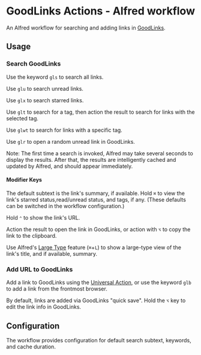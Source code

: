 # GoodLinks Actions - Alfred workflow

An Alfred workflow for searching and adding links in [GoodLinks](https://goodlinks.app).

## Usage

### Search GoodLinks

Use the keyword `gls` to search all links.

Use `glu` to search unread links.

Use `glx` to search starred links.

Use `glt` to search for a tag, then action the result to search for links with the selected tag.

Use `glwt` to search for links with a specific tag.

Use `glr` to open a random unread link in GoodLinks.

Note: The first time a search is invoked, Alfred may take several seconds to display the results. After that, the results are intelligently cached and updated by Alfred, and should appear immediately.

#### Modifier Keys

The default subtext is the link's summary, if available. Hold `⌘` to view the link's starred status,read/unread status, and tags, if any. (These defaults can be switched in the workflow configuration.)

Hold `⌃` to show the link's URL.

Action the result to open the link in GoodLinks, or action with `⌥` to copy the link to the clipboard.

Use Alfred's [Large Type](https://www.alfredapp.com/help/features/large-type/) feature (`⌘`+`L`) to show a large-type view of the link's title, and if available, summary.

### Add URL to GoodLinks

Add a link to GoodLinks using the [Universal Action](https://www.alfredapp.com/help/features/universal-actions/), or use the keyword `glb` to add a link from the frontmost browser.

By default, links are added via GoodLinks "quick save". Hold the `⌥` key to edit the link info in GoodLinks.

## Configuration

The workflow provides configuration for default search subtext, keywords, and cache duration.
